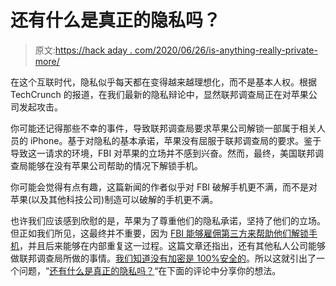 # 还有什么是真正的隐私吗？

> 原文:[https://hack aday . com/2020/06/26/is-anything-really-private-more/](https://hackaday.com/2020/06/26/is-anything-really-private-anymore/)

在这个互联时代，隐私似乎每天都在变得越来越理想化，而不是基本人权。根据 TechCrunch 的报道，在我们最新的隐私辩论中，显然联邦调查局正在对苹果公司发起攻击。

你可能还记得那些不幸的事件，导致联邦调查局要求苹果公司解锁一部属于相关人员的 iPhone。基于对隐私的基本承诺，苹果没有屈服于联邦调查局的要求。鉴于导致这一请求的环境，FBI 对苹果的立场并不感到兴奋。然而，最终，美国联邦调查局能够在没有苹果公司帮助的情况下解锁手机。

你可能会觉得有点有趣，这篇新闻的作者似乎对 FBI 破解手机更不满，而不是对苹果(以及其他科技公司)制造可以破解的手机更不满。

也许我们应该感到欣慰的是，苹果为了尊重他们的隐私承诺，坚持了他们的立场。但正如我们所见，这最终并不重要，因为 [FBI 能够雇佣第三方来帮助他们解锁手机](https://hackaday.com/2018/03/19/all-your-iphone-are-belong-to-us/)，并且后来能够在内部重复这一过程。这篇文章还指出，还有其他私人公司能够做联邦调查局所做的事情。[我们知道没有加密是 100%安全的](https://hackaday.com/2015/11/10/your-unhashable-fingerprints-secure-nothing/)。所以这就引出了一个问题，“[还有什么是真正的隐私吗？](https://hackaday.com/2016/03/30/fbi-vs-apple-a-postmortem/)“在下面的评论中分享你的想法。